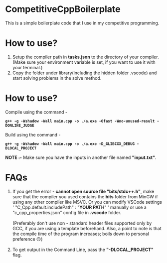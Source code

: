 # CompetitiveCppBoilerplate

This is a simple boilerplate code that I use in my competitive programming.


# How to use?
1. Setup the compiler path in **tasks.json** to the directory of your compiler. (Make sure your environment variable is set, if you want to use it with your terminal.)
2. Copy the folder under library(including the hidden folder .vscode) and start solving problems in the solve method.

# How to use?

Compile using the command -  

**`g++ -g -Wshadow -Wall main.cpp -o ./a.exe -Ofast -Wno-unused-result -DONLINE_JUDGE`**
  
Build using the command -  

**`g++ -g -Wshadow -Wall main.cpp -o ./a.exe -D_GLIBCXX_DEBUG -DLOCAL_PROJECT`**

**NOTE :-** Make sure you have the inputs in another file named **"input.txt"**.

# FAQs

1. If you get the error - **cannot open source file "bits/stdc++.h"**, make sure that the compiler you used contains the **bits** folder from MinGW if using any other compiler like MSVC. Or you can modify VSCode settings ' "C_Cpp.default.includePath" : "**YOUR PATH**" ' manually or use a "c_cpp_properties.json" config file in **.vscode** folder. 
</br></br>(Preferably don't use non - standard header files supported only by GCC, if you are using a template beforehand. Also, a point to note is that the compile time of the program increases; boils down to personal preference 🙃)</br></br>
2. To get output in the Command Line, pass the **"-DLOCAL_PROJECT"** flag.
